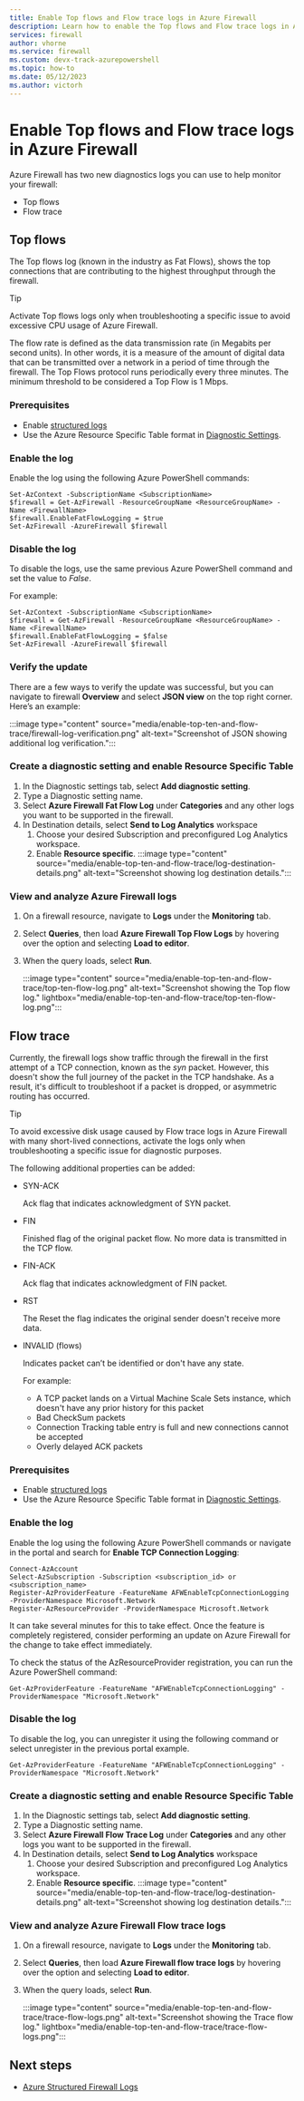 ```yaml
---
title: Enable Top flows and Flow trace logs in Azure Firewall 
description: Learn how to enable the Top flows and Flow trace logs in Azure Firewall
services: firewall
author: vhorne
ms.service: firewall
ms.custom: devx-track-azurepowershell
ms.topic: how-to
ms.date: 05/12/2023
ms.author: victorh 
---
```


# Enable Top flows and Flow trace logs in Azure Firewall

Azure Firewall has two new diagnostics logs you can use to help monitor your firewall:

- Top flows
- Flow trace

## Top flows

The Top flows log (known in the industry as Fat Flows), shows the top connections that are contributing to the highest throughput through the firewall.

> [!TIP]
> Activate Top flows logs only when troubleshooting a specific issue to avoid excessive CPU usage of Azure Firewall.
> 

The flow rate is defined as the data transmission rate (in Megabits per second units). In other words, it is a measure of the amount of digital data that can be transmitted over a network in a period of time through the firewall. The Top Flows protocol runs periodically every three minutes. The minimum threshold to be considered a Top Flow is 1 Mbps.

### Prerequisites

- Enable [structured logs](firewall-structured-logs.md#enable-structured-logs)
- Use the Azure Resource Specific Table format in [Diagnostic Settings](firewall-diagnostics.md#enable-diagnostic-logging-through-the-azure-portal).

### Enable the log

Enable the log using the following Azure PowerShell commands:

```azurepowershell
Set-AzContext -SubscriptionName <SubscriptionName>
$firewall = Get-AzFirewall -ResourceGroupName <ResourceGroupName> -Name <FirewallName>
$firewall.EnableFatFlowLogging = $true
Set-AzFirewall -AzureFirewall $firewall
```

### Disable the log

To disable the logs, use the same previous Azure PowerShell command and set the value to *False*. 

For example:

```azurepowershell
Set-AzContext -SubscriptionName <SubscriptionName>
$firewall = Get-AzFirewall -ResourceGroupName <ResourceGroupName> -Name <FirewallName>
$firewall.EnableFatFlowLogging = $false
Set-AzFirewall -AzureFirewall $firewall
```

### Verify the update

There are a few ways to verify the update was successful, but you can navigate to firewall **Overview** and select **JSON view** on the top right corner. Here’s an example:

:::image type="content" source="media/enable-top-ten-and-flow-trace/firewall-log-verification.png" alt-text="Screenshot of JSON showing additional log verification.":::

### Create a diagnostic setting and enable Resource Specific Table

1. In the Diagnostic settings tab, select **Add diagnostic setting**.
2. Type a Diagnostic setting name.
3. Select **Azure Firewall Fat Flow Log** under **Categories** and any other logs you want to be supported in the firewall.
4. In Destination details, select  **Send to Log Analytics** workspace
   1. Choose your desired Subscription and preconfigured Log Analytics workspace.
   1. Enable **Resource specific**.
   :::image type="content" source="media/enable-top-ten-and-flow-trace/log-destination-details.png" alt-text="Screenshot showing log destination details.":::

### View and analyze Azure Firewall logs

1. On a firewall resource, navigate to **Logs** under the **Monitoring** tab.
2. Select **Queries**, then load **Azure Firewall Top Flow Logs** by hovering over the option and selecting **Load to editor**.
3. When the query loads, select **Run**.

   :::image type="content" source="media/enable-top-ten-and-flow-trace/top-ten-flow-log.png" alt-text="Screenshot showing the Top flow log." lightbox="media/enable-top-ten-and-flow-trace/top-ten-flow-log.png":::

## Flow trace

Currently, the firewall logs show traffic through the firewall in the first attempt of a TCP connection, known as the *syn* packet. However, this doesn't show the full journey of the packet in the TCP handshake. As a result, it's difficult to troubleshoot if a packet is dropped, or asymmetric routing has occurred.

> [!TIP]
> To avoid excessive disk usage caused by Flow trace logs in Azure Firewall with many short-lived connections, activate the logs only when troubleshooting a specific issue for diagnostic purposes.

The following additional properties can be added: 
- SYN-ACK

   Ack flag that indicates acknowledgment of SYN packet. 
- FIN

   Finished flag of the original packet flow. No more data is transmitted in the TCP flow. 
- FIN-ACK

   Ack flag that indicates acknowledgment of FIN packet. 

- RST

   The Reset the flag indicates the original sender doesn't receive more data.

- INVALID (flows)

   Indicates packet can’t be identified or don't have any state. 

   For example: 
   - A TCP packet lands on a Virtual Machine Scale Sets instance, which doesn't have any prior history for this packet
   - Bad CheckSum packets
   - Connection Tracking table entry is full and new connections cannot be accepted
   - Overly delayed ACK packets

### Prerequisites

- Enable [structured logs](firewall-structured-logs.md#enable-structured-logs)
- Use the Azure Resource Specific Table format in [Diagnostic Settings](firewall-diagnostics.md#enable-diagnostic-logging-through-the-azure-portal).

### Enable the log

Enable the log using the following Azure PowerShell commands or navigate in the portal and search for **Enable TCP Connection Logging**:

```azurepowershell
Connect-AzAccount 
Select-AzSubscription -Subscription <subscription_id> or <subscription_name>
Register-AzProviderFeature -FeatureName AFWEnableTcpConnectionLogging -ProviderNamespace Microsoft.Network
Register-AzResourceProvider -ProviderNamespace Microsoft.Network
```

It can take several minutes for this to take effect. Once the feature is completely registered, consider performing an update on Azure Firewall for the change to take effect immediately.

To check the status of the AzResourceProvider registration, you can run the Azure PowerShell command:

`Get-AzProviderFeature -FeatureName "AFWEnableTcpConnectionLogging" -ProviderNamespace "Microsoft.Network"`

### Disable the log

To disable the log, you can unregister it using the following command or select unregister in the previous portal example.
 
`Get-AzProviderFeature -FeatureName "AFWEnableTcpConnectionLogging" -ProviderNamespace "Microsoft.Network"`


### Create a diagnostic setting and enable Resource Specific Table

1. In the Diagnostic settings tab, select **Add diagnostic setting**.
2. Type a Diagnostic setting name.
3. Select **Azure Firewall Flow Trace Log** under **Categories** and any other logs you want to be supported in the firewall.
4. In Destination details, select  **Send to Log Analytics** workspace
   1. Choose your desired Subscription and preconfigured Log Analytics workspace.
   1. Enable **Resource specific**.
   :::image type="content" source="media/enable-top-ten-and-flow-trace/log-destination-details.png" alt-text="Screenshot showing log destination details.":::

### View and analyze Azure Firewall Flow trace logs

1. On a firewall resource, navigate to **Logs** under the **Monitoring** tab.
2. Select **Queries**, then load **Azure Firewall flow trace logs** by hovering over the option and selecting **Load to editor**.
3. When the query loads, select **Run**.

   :::image type="content" source="media/enable-top-ten-and-flow-trace/trace-flow-logs.png" alt-text="Screenshot showing the Trace flow log." lightbox="media/enable-top-ten-and-flow-trace/trace-flow-logs.png":::


## Next steps

- [Azure Structured Firewall Logs](firewall-structured-logs.md)

